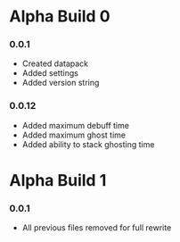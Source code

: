 # Alpha Build 0

### 0.0.1

- Created datapack
- Added settings
- Added version string

### 0.0.12

- Added maximum debuff time
- Added maximum ghost time
- Added ability to stack ghosting time

# Alpha Build 1

### 0.0.1

- All previous files removed for full rewrite
